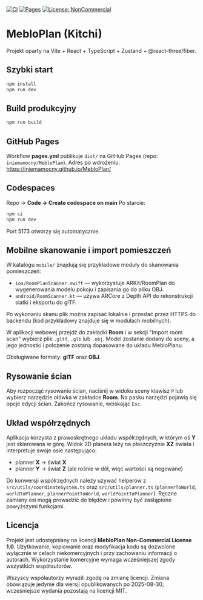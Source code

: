 [![CI](https://github.com/iniemamocny/MebloPlan/actions/workflows/ci.yml/badge.svg)](https://github.com/iniemamocny/MebloPlan/actions/workflows/ci.yml)
[![Pages](https://github.com/iniemamocny/MebloPlan/actions/workflows/pages.yml/badge.svg)](https://github.com/iniemamocny/MebloPlan/actions/workflows/pages.yml)
[![License: NonCommercial](https://img.shields.io/badge/License-NonCommercial-blue.svg)](LICENSE)


# MebloPlan (Kitchi)

Projekt oparty na Vite + React + TypeScript + Zustand + @react-three/fiber.

## Szybki start
```bash
npm install
npm run dev
```

## Build produkcyjny
```bash
npm run build
```

## GitHub Pages
Workflow **pages.yml** publikuje `dist/` na GitHub Pages (repo: `iniemamocny/MebloPlan`).
Adres po wdrożeniu: https://iniemamocny.github.io/MebloPlan/

## Codespaces
Repo → **Code → Create codespace on main**
Po starcie:
```bash
npm ci
npm run dev
```
Port 5173 otworzy się automatycznie.

## Mobilne skanowanie i import pomieszczeń

W katalogu `mobile/` znajdują się przykładowe moduły do skanowania pomieszczeń:

* `ios/RoomPlanScanner.swift` — wykorzystuje ARKit/RoomPlan do wygenerowania modelu pokoju i zapisania go do pliku OBJ.
* `android/RoomScanner.kt` — używa ARCore z Depth API do rekonstrukcji siatki i eksportu do glTF.

Po wykonaniu skanu plik można zapisać lokalnie i przesłać przez HTTPS do backendu (kod przykładowy znajduje się w modułach mobilnych).

W aplikacji webowej przejdź do zakładki **Room** i w sekcji "Import room scan" wybierz plik `.gltf`, `.glb` lub `.obj`. Model zostanie dodany do sceny, a jego jednostki i położenie zostaną dopasowane do układu MebloPlanu.

Obsługiwane formaty: **glTF** oraz **OBJ**.

## Rysowanie ścian

Aby rozpocząć rysowanie ścian, naciśnij w widoku sceny klawisz `P` lub wybierz narzędzie ołówka w zakładce **Room**. Na pasku narzędzi pojawią się opcje edycji ścian. Zakończ rysowanie, wciskając `Esc`.

## Układ współrzędnych

Aplikacja korzysta z prawoskrętnego układu współrzędnych, w którym oś **Y** jest skierowana w górę. Widok 2D planera leży na płaszczyźnie **XZ** świata i interpretuje swoje osie następująco:

- planner **X** → świat **X**
- planner **Y** → świat **Z** (ale rośnie w dół, więc wartości są negowane)

Do konwersji współrzędnych należy używać helperów z `src/utils/coordinateSystem.ts` oraz `src/utils/planner.ts` (`plannerToWorld`, `worldToPlanner`, `plannerPointToWorld`, `worldPointToPlanner`). Ręczne zamiany osi mogą prowadzić do błędów i powinny być zastąpione powyższymi funkcjami.

## Licencja

Projekt jest udostępniany na licencji **MebloPlan Non-Commercial License 1.0**. Użytkowanie, kopiowanie oraz modyfikacja kodu są dozwolone wyłącznie w celach niekomercyjnych i przy zachowaniu informacji o autorach. Wykorzystanie komercyjne wymaga wcześniejszej zgody wszystkich współautorów.

Wszyscy współautorzy wyrazili zgodę na zmianę licencji. Zmiana obowiązuje jedynie dla wersji opublikowanych po 2025-08-30; wcześniejsze wydania pozostają na licencji MIT.

